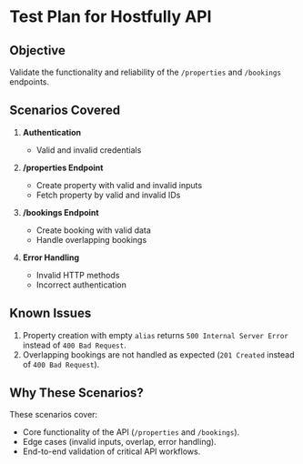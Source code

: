 # Test Plan for Hostfully API

## Objective
Validate the functionality and reliability of the `/properties` and `/bookings` endpoints.

## Scenarios Covered
1. **Authentication**
   - Valid and invalid credentials

2. **/properties Endpoint**
   - Create property with valid and invalid inputs
   - Fetch property by valid and invalid IDs

3. **/bookings Endpoint**
   - Create booking with valid data
   - Handle overlapping bookings

4. **Error Handling**
   - Invalid HTTP methods
   - Incorrect authentication

## Known Issues
1. Property creation with empty `alias` returns `500 Internal Server Error` instead of `400 Bad Request`.
2. Overlapping bookings are not handled as expected (`201 Created` instead of `400 Bad Request`).

## Why These Scenarios?
These scenarios cover:
- Core functionality of the API (`/properties` and `/bookings`).
- Edge cases (invalid inputs, overlap, error handling).
- End-to-end validation of critical API workflows.